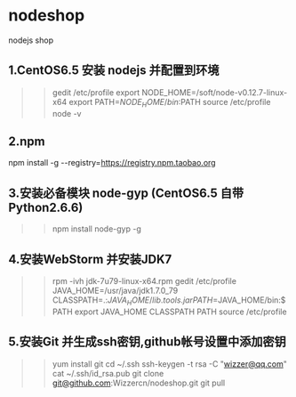 # nodeshop
nodejs shop

1.CentOS6.5 安装 nodejs 并配置到环境
-----------------------------------
>>gedit /etc/profile
export NODE_HOME=/soft/node-v0.12.7-linux-x64
export PATH=$NODE_HOME/bin:$PATH
>>source /etc/profile
>>node -v

2.npm
-----------------------------------
npm install -g --registry=https://registry.npm.taobao.org

3.安装必备模块 node-gyp (CentOS6.5 自带Python2.6.6)
-----------------------------------
>>npm install node-gyp -g

4.安装WebStorm 并安装JDK7
-----------------------------------
>>rpm -ivh jdk-7u79-linux-x64.rpm
>>gedit /etc/profile
JAVA_HOME=/usr/java/jdk1.7.0_79
CLASSPATH=.:$JAVA_HOME/lib.tools.jar
PATH=$JAVA_HOME/bin:$PATH
export JAVA_HOME CLASSPATH PATH
>>source /etc/profile

5.安装Git 并生成ssh密钥,github帐号设置中添加密钥
-----------------------------------
>>yum install git
>>cd ~/.ssh
>>ssh-keygen -t rsa -C "wizzer@qq.com"
>>cat ~/.ssh/id_rsa.pub
>>git clone git@github.com:Wizzercn/nodeshop.git
>>git pull
>>
